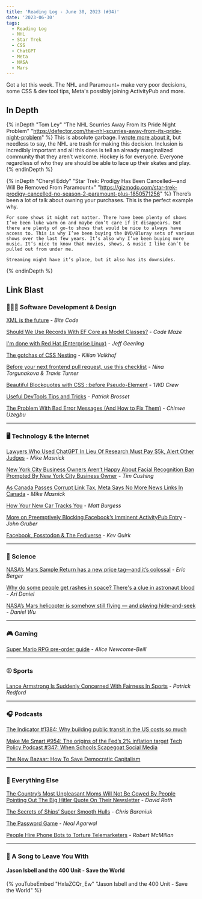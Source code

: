 ```yaml
---
title: 'Reading Log - June 30, 2023 (#34)'
date: '2023-06-30'
tags:
  - Reading Log
  - NHL
  - Star Trek
  - CSS
  - ChatGPT
  - Meta
  - NASA
  - Mars
---
```


Got a lot this week. The NHL and Paramount+ make very poor decisions, some CSS & dev tool tips, Meta's possibly joining ActivityPub and more.
<!-- excerpt -->

<h2 class="old">In Depth</h2>

{% inDepth "Tom Ley" "The NHL Scurries Away From Its Pride Night Problem" "https://defector.com/the-nhl-scurries-away-from-its-pride-night-problem" %}
    This is absolute garbage. I [wrote more about it](https://kpwags.com/posts/2023/06/24/gary-bettman-and-the-nhl-are-cowards), but needless to say, the NHL are trash for making this decision. Inclusion is incredibly important and all this does is tell an already marginalized community that they aren’t welcome. Hockey is for everyone. Everyone regardless of who they are should be able to lace up their skates and play.
{% endinDepth %}

{% inDepth "Cheryl Eddy" "Star Trek: Prodigy Has Been Cancelled—and Will Be Removed From Paramount+" "https://gizmodo.com/star-trek-prodigy-cancelled-no-season-2-paramount-plus-1850571256" %}
    There’s been a lot of talk about owning your purchases. This is the perfect example why.

    For some shows it might not matter. There have been plenty of shows I’ve been luke warm on and maybe don’t care if it disappears. But there are plenty of go-to shows that would be nice to always have access to. This is why I’ve been buying the DVD/Bluray sets of various shows over the last few years. It’s also why I’ve been buying more music. It’s nice to know that movies, shows, & music I like can’t be pulled out from under me.

    Streaming might have it’s place, but it also has its downsides.
{% endinDepth %}

<h2 class="old">Link Blast</h2>

### 👨🏼‍💻 Software Development & Design

[XML is the future](https://www.bitecode.dev/p/hype-cycles) - *Bite Code*

[Should We Use Records With EF Core as Model Classes?](https://code-maze.com/dotnet-efcore-records-as-model-classes/) - *Code Maze*

[I'm done with Red Hat (Enterprise Linux)](https://www.jeffgeerling.com/blog/2023/im-done-red-hat-enterprise-linux) - *Jeff Geerling*

[The gotchas of CSS Nesting](https://kilianvalkhof.com/2023/css-html/the-gotchas-of-css-nesting/) - *Kilian Valkhof*

[Before your next frontend pull request, use this checklist](https://evilmartians.com/chronicles/before-your-next-frontend-pull-request-use-this-checklist) - *Nina Torgunakova & Travis Turner*

[Beautiful Blockquotes with CSS ::before Pseudo-Element](https://1stwebdesigner.com/blockquotes-with-the-css-before-pseudo-element/) - *1WD Crew*

[Useful DevTools Tips and Tricks](https://www.smashingmagazine.com/2023/06/popular-devtools-tips/) - *Patrick Brosset*

[The Problem With Bad Error Messages (And How to Fix Them)](https://uxplanet.org/the-problem-with-bad-error-messages-and-how-to-fix-them-d6f78acc7ed9) - *Chinwe Uzegbu*

----

### 🖥 Technology & the Internet

[Lawyers Who Used ChatGPT In Lieu Of Research Must Pay $5k, Alert Other Judges](https://www.techdirt.com/2023/06/23/lawyers-who-used-chatgpt-in-lieu-of-research-must-pay-5k-alert-other-judges/) - *Mike Masnick*

[New York City Business Owners Aren’t Happy About Facial Recognition Ban Prompted By New York City Business Owner](https://www.techdirt.com/2023/06/23/new-york-city-business-owners-arent-happy-about-facial-recognition-ban-prompted-by-new-york-city-business-owner/) - *Tim Cushing*

[As Canada Passes Corrupt Link Tax, Meta Says No More News Links In Canada](https://www.techdirt.com/2023/06/23/as-canada-passes-corrupt-link-tax-meta-says-no-more-news-links-in-canada/) - *Mike Masnick*

[How Your New Car Tracks You](https://www.wired.com/story/car-data-privacy-toyota-honda-ford/) - *Matt Burgess*

[More on Preemptively Blocking Facebook’s Imminent ActivityPub Entry](https://daringfireball.net/2023/06/more_on_preemptively_blocking) - *John Gruber*

[Facebook, Fosstodon & The Fediverse](https://hub.fosstodon.org/facebook-fosstodon-fedi) - *Kev Quirk*

----

### 🔬 Science

[NASA’s Mars Sample Return has a new price tag—and it’s colossal](https://arstechnica.com/space/2023/06/the-mars-sample-return-mission-is-starting-to-give-nasa-sticker-shock/) - *Eric Berger*

[Why do some people get rashes in space? There's a clue in astronaut blood](https://www.npr.org/sections/health-shots/2023/06/26/1184026951/astronaut-immune-system-space-travel-health) - *Ari Daniel*

[NASA’s Mars helicopter is somehow still flying — and playing hide-and-seek](https://www.washingtonpost.com/nation/2023/06/02/mars-helicopter-ingenuity-nasa-disappear/) - *Daniel Wu*

----

### 🎮 Gaming

[Super Mario RPG pre-order guide](https://www.polygon.com/deals/23769911/super-mario-rpg-pre-order-buy-nintendo-switch) - *Alice Newcome-Beill*

----

### ⚾ Sports

[Lance Armstrong Is Suddenly Concerned With Fairness In Sports](https://defector.com/lance-armstrong-is-suddenly-concerned-with-fairness-in-sports) - *Patrick Redford*

----

### 🎧 Podcasts

[The Indicator #1384: Why building public transit in the US costs so much](https://www.npr.org/2023/06/26/1184420745/why-building-public-transit-in-the-us-costs-so-much)

[Make Me Smart #954: The origins of the Fed’s 2% inflation target](https://www.marketplace.org/shows/make-me-smart/the-origins-of-the-feds-2-inflation-target/)
[Tech Policy Podcast #347: When Schools Scapegoat Social Media](https://podcast.techfreedom.org/episodes/347-when-schools-scapegoat-social-media)

[The New Bazaar: How To Save Democratic Capitalism](https://shows.acast.com/the-new-bazaar/episodes/how-to-save-democratic-capitalism)

----

### 🎒 Everything Else

[The Country’s Most Unpleasant Moms Will Not Be Cowed By People Pointing Out The Big Hitler Quote On Their Newsletter](https://defector.com/the-countrys-most-unpleasant-moms-will-not-be-cowed-by-people-pointing-out-the-big-hitler-quote-on-their-newsletter) - *David Roth*

[The Secrets of Ships’ Super Smooth Hulls](https://hakaimagazine.com/news/the-secrets-of-ships-super-smooth-hulls/) - *Chris Baraniuk*

[The Password Game](https://neal.fun/password-game/) - *Neal Agarwal*

[People Hire Phone Bots to Torture Telemarketers](https://www.wsj.com/articles/people-hire-phone-bots-to-torture-telemarketers-2dbb8457) - *Robert McMillan*

----

### 🎵 A Song to Leave You With

#### Jason Isbell and the 400 Unit - Save the World

{% youTubeEmbed "HxIaZCQr_Ew" "Jason Isbell and the 400 Unit - Save the World" %}